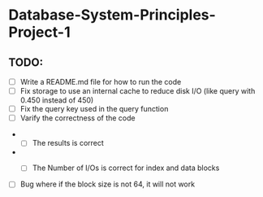 # Database-System-Principles-Project-1
## TODO:

- [ ] Write a README.md file for how to run the code
- [ ] Fix storage to use an internal cache to reduce disk I/O (like query with 0.450 instead of 450)
- [ ] Fix the query key used in the query function
- [ ] Varify the correctness of the code
- - [ ] The results is correct
- - [ ] The Number of I/Os is correct for index and data blocks


- [ ] Bug where if the block size is not 64, it will not work
